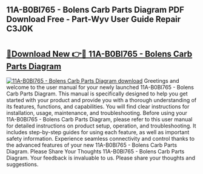 ## 11A-B0Bl765 - Bolens Carb Parts Diagram PDF Download Free - Part-Wyv User Guide Repair C3J0K

# <h2><a href="http://dfmyg1z.blite.top/?on=11A-B0Bl765+-+Bolens+Carb+Parts+Diagram">🔗Download New 👉🔴 11A-B0Bl765 - Bolens Carb Parts Diagram</a></h2>

[![11A-B0Bl765 - Bolens Carb Parts Diagram download](https://i.imgur.com/lujVjoI.png)](http://dfmyg1z.blite.top/?on=11A-B0Bl765+-+Bolens+Carb+Parts+Diagram)
Greetings and welcome to the user manual for your newly launched 11A-B0Bl765 - Bolens Carb Parts Diagram. This manual is specifically designed to help you get started with your product and provide you with a thorough understanding of its features, functions, and capabilities. You will find clear instructions for installation, usage, maintenance, and troubleshooting. Before using your 11A-B0Bl765 - Bolens Carb Parts Diagram, please refer to this user manual for detailed instructions on product setup, operation, and troubleshooting. It includes step-by-step guides for using each feature, as well as important safety information. Experience seamless connectivity and control thanks to the advanced features of your new 11A-B0Bl765 - Bolens Carb Parts Diagram. Please Share Your Thoughts 11A-B0Bl765 - Bolens Carb Parts Diagram. Your feedback is invaluable to us. Please share your thoughts and suggestions.
